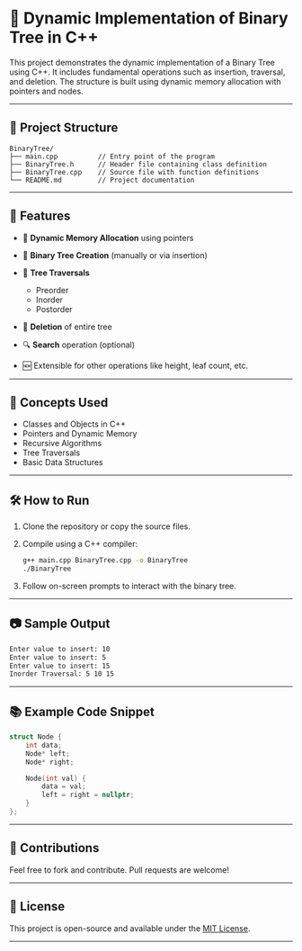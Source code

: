 
# 🌳 Dynamic Implementation of Binary Tree in C++

This project demonstrates the dynamic implementation of a Binary Tree using C++. It includes fundamental operations such as insertion, traversal, and deletion. The structure is built using dynamic memory allocation with pointers and nodes.

---

## 📁 Project Structure

```
BinaryTree/
├── main.cpp          // Entry point of the program
├── BinaryTree.h      // Header file containing class definition
├── BinaryTree.cpp    // Source file with function definitions
└── README.md         // Project documentation
```

---

## 🚀 Features

* 📌 **Dynamic Memory Allocation** using pointers
* 🌿 **Binary Tree Creation** (manually or via insertion)
* 🔁 **Tree Traversals**

  * Preorder
  * Inorder
  * Postorder
* 🧹 **Deletion** of entire tree
* 🔍 **Search** operation (optional)
* 🆕 Extensible for other operations like height, leaf count, etc.

---

## 🧠 Concepts Used

* Classes and Objects in C++
* Pointers and Dynamic Memory
* Recursive Algorithms
* Tree Traversals
* Basic Data Structures

---

## 🛠️ How to Run

1. Clone the repository or copy the source files.
2. Compile using a C++ compiler:

   ```bash
   g++ main.cpp BinaryTree.cpp -o BinaryTree
   ./BinaryTree
   ```
3. Follow on-screen prompts to interact with the binary tree.

---

## 📷 Sample Output

```txt
Enter value to insert: 10
Enter value to insert: 5
Enter value to insert: 15
Inorder Traversal: 5 10 15
```

---

## 📚 Example Code Snippet

```cpp
struct Node {
    int data;
    Node* left;
    Node* right;

    Node(int val) {
        data = val;
        left = right = nullptr;
    }
};
```

---

## 🤝 Contributions

Feel free to fork and contribute. Pull requests are welcome!

---

## 📄 License

This project is open-source and available under the [MIT License](LICENSE).

---
